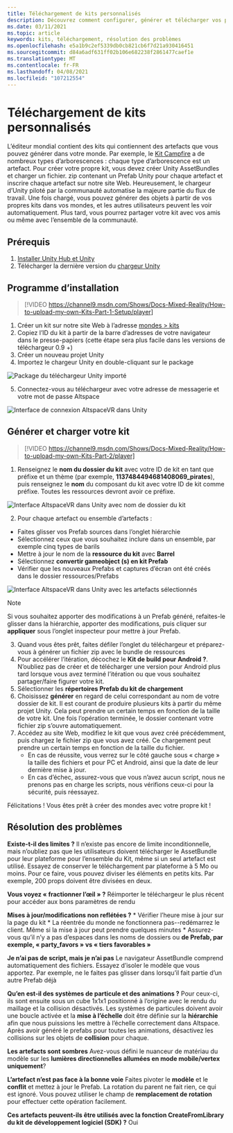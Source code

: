 ```yaml
---
title: Téléchargement de kits personnalisés
description: Découvrez comment configurer, générer et télécharger vos propres kits personnalisés dans AltspaceVR, ainsi que l’aide sur le dépannage.
ms.date: 03/11/2021
ms.topic: article
keywords: kits, téléchargement, résolution des problèmes
ms.openlocfilehash: e5a1b9c2ef5339db0cb821cb6f7d21a930416451
ms.sourcegitcommit: d84a6adf631ff02b106e682238f2861477caef1e
ms.translationtype: MT
ms.contentlocale: fr-FR
ms.lasthandoff: 04/08/2021
ms.locfileid: "107212554"
---
```

# <a name="uploading-custom-kits"></a>Téléchargement de kits personnalisés

L’éditeur mondial contient des kits qui contiennent des artefacts que vous pouvez générer dans votre monde. Par exemple, le [Kit Campfire](https://account.altvr.com/kits/993516233267609824) a de nombreux types d’arborescences : chaque type d’arborescence est un artefact. Pour créer votre propre kit, vous devez créer Unity AssetBundles et charger un fichier. zip contenant un Prefab Unity pour chaque artefact et inscrire chaque artefact sur notre site Web. Heureusement, le chargeur d’Unity piloté par la communauté automatise la majeure partie du flux de travail. Une fois chargé, vous pouvez générer des objets à partir de vos propres kits dans vos mondes, et les autres utilisateurs peuvent les voir automatiquement. Plus tard, vous pourrez partager votre kit avec vos amis ou même avec l’ensemble de la communauté.

## <a name="prerequisites"></a>Prérequis

1. [Installer Unity Hub et Unity](world-building-toolkit-getting-started.md)
2. Télécharger la dernière version du [chargeur Unity](https://altvr.com/download-latest-unity-uploader/)

## <a name="setup"></a>Programme d’installation 

> [!VIDEO https://channel9.msdn.com/Shows/Docs-Mixed-Reality/How-to-upload-my-own-Kits-Part-1-Setup/player]

1. Créer un kit sur notre site Web à l’adresse [mondes > kits](https://account.altvr.com/kits)
2. Copiez l’ID du kit à partir de la barre d’adresses de votre navigateur dans le presse-papiers (cette étape sera plus facile dans les versions de téléchargeur 0.9 +)
3. Créer un nouveau projet Unity
4. Importez le chargeur Unity en double-cliquant sur le package

![Package du téléchargeur Unity importé](images/custom-kits-img-01.png)

5. Connectez-vous au téléchargeur avec votre adresse de messagerie et votre mot de passe Altspace

![Interface de connexion AltspaceVR dans Unity](images/custom-kits-img-02.png)

## <a name="generate-and-upload-your-kit"></a>Générer et charger votre kit

> [!VIDEO https://channel9.msdn.com/Shows/Docs-Mixed-Reality/How-to-upload-my-own-Kits-Part-2/player]

1. Renseignez le **nom du dossier du kit** avec votre ID de kit en tant que préfixe et un thème (par exemple, **1137484494681408069_pirates**), puis renseignez le **nom** du composant du kit avec votre ID de kit comme préfixe. Toutes les ressources devront avoir ce préfixe.

![Interface AltspaceVR dans Unity avec nom de dossier du kit](images/custom-kits-img-03.png)

2. Pour chaque artefact ou ensemble d’artefacts :
* Faites glisser vos Prefab sources dans l’onglet hiérarchie
* Sélectionnez ceux que vous souhaitez inclure dans un ensemble, par exemple cinq types de barils
* Mettre à jour le nom de la **ressource du kit** avec **Barrel**
* Sélectionnez **convertir gameobject (s) en kit Prefab**
* Vérifier que les nouveaux Prefabs et captures d’écran ont été créés dans le dossier ressources/Prefabs

![Interface AltspaceVR dans Unity avec les artefacts sélectionnés](images/custom-kits-img-04.png)

> [!NOTE]
> Si vous souhaitez apporter des modifications à un Prefab généré, refaites-le glisser dans la hiérarchie, apporter des modifications, puis cliquer sur **appliquer** sous l’onglet inspecteur pour mettre à jour Prefab. 

3. Quand vous êtes prêt, faites défiler l’onglet du téléchargeur et préparez-vous à générer un fichier zip avec le bundle de ressources
4. Pour accélérer l’itération, décochez le **Kit de build pour Android ?**. N’oubliez pas de créer et de télécharger une version pour Android plus tard lorsque vous avez terminé l’itération ou que vous souhaitez partager/faire figurer votre kit. 
5. Sélectionner les **répertoires Prefab du kit de chargement**
6. Choisissez **générer** en regard de celui correspondant au nom de votre dossier de kit. Il est courant de produire plusieurs kits à partir du même projet Unity. Cela peut prendre un certain temps en fonction de la taille de votre kit. Une fois l’opération terminée, le dossier contenant votre fichier zip s’ouvre automatiquement. 
7. Accédez au site Web, modifiez le kit que vous avez créé précédemment, puis chargez le fichier zip que vous avez créé. Ce chargement peut prendre un certain temps en fonction de la taille du fichier.
    * En cas de réussite, vous verrez sur le côté gauche sous « charge » la taille des fichiers et pour PC et Android, ainsi que la date de leur dernière mise à jour.
    * En cas d’échec, assurez-vous que vous n’avez aucun script, nous ne prenons pas en charge les scripts, nous vérifions ceux-ci pour la sécurité, puis réessayez.

Félicitations ! Vous êtes prêt à créer des mondes avec votre propre kit !

## <a name="troubleshooting"></a>Résolution des problèmes 

**Existe-t-il des limites ?**
Il n’existe pas encore de limite inconditionnelle, mais n’oubliez pas que les utilisateurs doivent télécharger le AssetBundle pour leur plateforme pour l’ensemble du Kit, même si un seul artefact est utilisé. Essayez de conserver le téléchargement par plateforme à 5 Mo ou moins. Pour ce faire, vous pouvez diviser les éléments en petits kits. Par exemple, 200 props doivent être divisées en deux. 

**Vous voyez « fractionner l’œil » ?**
Réimporter le téléchargeur le plus récent pour accéder aux bons paramètres de rendu

**Mises à jour/modifications non reflétées ?**
    * Vérifier l’heure mise à jour sur la page du kit
    * La réentrée du monde ne fonctionnera pas--redémarrez le client. Même si la mise à jour peut prendre quelques minutes
    * Assurez-vous qu’il n’y a pas d’espaces dans les noms de dossiers ou **de Prefab, par exemple, « party_favors » vs « tiers favorables »**

**Je n’ai pas de script, mais je n’ai pas** Le navigateur AssetBundle comprend automatiquement des fichiers. Essayez d’isoler le modèle que vous apportez. Par exemple, ne le faites pas glisser dans lorsqu’il fait partie d’un autre Prefab déjà

**Qu’en est-il des systèmes de particule et des animations ?**
Pour ceux-ci, ils sont ensuite sous un cube 1x1x1 positionné à l’origine avec le rendu du maillage et la collision désactivés. Les systèmes de particules doivent avoir une boucle activée et la **mise à l’échelle** doit être définie sur la **hiérarchie** afin que nous puissions les mettre à l’échelle correctement dans Altspace. Après avoir généré le prefabs pour toutes les animations, désactivez les collisions sur les objets de **collision** pour chaque.

**Les artefacts sont sombres** Avez-vous défini le nuanceur de matériau du modèle sur les **lumières directionnelles allumées en mode mobile/vertex uniquement**?

**L’artefact n’est pas face à la bonne voie** Faites pivoter le **modèle** et le **conflit** et mettez à jour le Prefab. La rotation du parent ne fait rien, ce qui est ignoré. Vous pouvez utiliser le champ de **remplacement de rotation** pour effectuer cette opération facilement.

**Ces artefacts peuvent-ils être utilisés avec la fonction **CreateFromLibrary** du kit de développement logiciel (SDK) ?**
Oui
